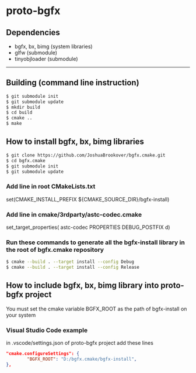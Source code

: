 # proto-bgfx

## Dependencies
* bgfx, bx, bimg (system libraries)
* glfw (submodule)
* tinyobjloader (submodule)

---

## Building (command line instruction)
```bash
$ git submodule init
$ git submodule update
$ mkdir build
$ cd build
$ cmake ..
$ make
```

## How to install bgfx, bx, bimg libraries
```bash
$ git clone https://github.com/JoshuaBrookover/bgfx.cmake.git
$ cd bgfx.cmake
$ git submodule init
$ git submodule update
```

### Add line in root CMakeLists.txt
set(CMAKE_INSTALL_PREFIX ${CMAKE_SOURCE_DIR}/bgfx-install)

### Add line in cmake/3rdparty/astc-codec.cmake
set_target_properties( astc-codec PROPERTIES DEBUG_POSTFIX d)

### Run these commands to generate all the bgfx-install library in the root of bgfx.cmake repository
```bash
$ cmake --build . --target install --config Debug
$ cmake --build . --target install --config Release
```

## How to include bgfx, bx, bimg library into proto-bgfx project
You must set the cmake variable BGFX_ROOT as the path of bgfx-install on your system

### Visual Studio Code example
in .vscode/settings.json of proto-bgfx project add these lines
```json
"cmake.configureSettings": {
        "BGFX_ROOT": "D:/bgfx.cmake/bgfx-install",
},
```

